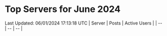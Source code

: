 # Top Servers for June 2024
Last Updated: 06/01/2024 17:13:18 UTC
| Server | Posts | Active Users |
| -- | -- | -- |
